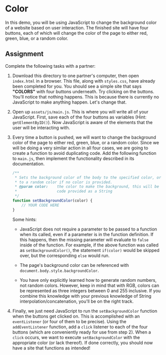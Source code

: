 # Color

In this demo, you will be using JavaScript to change the background color of a website based on user interaction. The
finished site will have four buttons, each of which will change the color of the page to either red, green, blue, or
a random color.

## Assignment

Complete the following tasks with a partner:

1. Download this directory to one partner's computer, then open `index.html` in a browser. This file, along with
   `styles.css`, have already been completed for you. You should see a simple site that says **"COLORS"** with four
   buttons underneath. Try clicking on the buttons. You'll notice that nothing happens. This is because there is currently
   no JavaScript to make anything happen. Let's change that.
   
2. Open up `assets/js/main.js`. This is where you will write all of your JavaScript. First, save each of the four buttons
   as variables (Hint: `getElementByID()`). Now JavaScript is aware of the elements that the user will be interacting with.
   
3. Every time a button is pushed, we will want to change the background color of the page to either red, green, blue,
   or a random color. Since we will be doing a very similar action in all four cases, we are going to create a function
   to avoid duplicating code. Add the following function to `main.js`, then implement the functionality described in its
   documentation.
   
   ```javascript
   /**
    * Sets the background color of the body to the specified color, or
    * to a random color if no color is provided.
    * @param color:    the color to make the background, this will be a hex
    *                  code provided as a String
    */
   function setBackgroundColor(color) {
       // YOUR CODE HERE
   }
   ```
   
   Some hints:
   
   * JavaScript does not require a parameter to be passed to a function when its called, even if a parameter is in
     the function definition. If this happens, then the missing parameter will evaluate to `false` inside of the
     function. For example, if the above function was called as `setBackgroundColor()`, the statement `if(color)` would
     be skipped over, but the corresponding `else` would run.
     
   * The page's background color can be referenced with `document.body.style.backgroundColor`.
   
   * You have only explicitly learned how to generate random numbers, not random colors. However, keep in mind that
     with RGB, colors can be represented as three integers between 0 and 255 inclusive. If you combine this knowledge
     with your previous knowledge of String interpolation/concatenation, you'll be on the right track.
     
4. Finally, we just need JavaScript to run the `setBackgroundColor` function when the buttons get clicked on. This
   is accomplished with an `eventListener` (or four of them to be precise). Using the `addEventListener` function, add a
   `click` listener to each of the four buttons (which are conveniently ready for use from step 2). When a `click` occurs,
   we want to execute `setBackgroundColor` with the appropriate color (or lack thereof). If done correctly, you should
   now have a site that functions as intended!